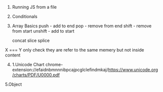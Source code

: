 1. Running JS from a file
2. Conditionals
3. Array Basics
   push - add to end
   pop - remove from end
   shift - remove from start
   unshift - add to start

   concat
   slice
   splice

X === Y only check they are refer to the same memery but not inside content

4. 1.Unicode Chart
   chrome-extension://efaidnbmnnnibpcajpcglclefindmkaj/https://www.unicode.org/charts/PDF/U0000.pdf

5.Object
